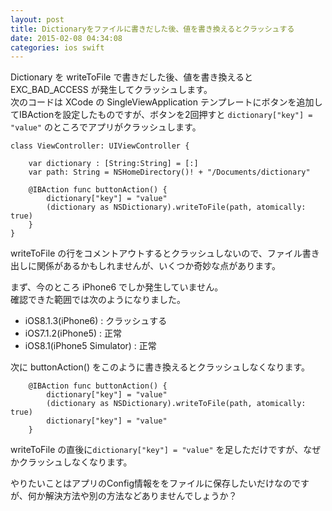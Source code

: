 ```yaml
---
layout: post
title: Dictionaryをファイルに書きだした後、値を書き換えるとクラッシュする
date: 2015-02-08 04:34:08
categories: ios swift
---
```

<p>Dictionary を writeToFile で書きだした後、値を書き換えると EXC_BAD_ACCESS が発生してクラッシュします。<br>
次のコードは XCode の SingleViewApplication テンプレートにボタンを追加してIBActionを設定したものですが、ボタンを2回押すと <code>dictionary["key"] = "value"</code> のところでアプリがクラッシュします。</p>

<pre><code>class ViewController: UIViewController {

    var dictionary : [String:String] = [:]
    var path: String = NSHomeDirectory()! + "/Documents/dictionary"

    @IBAction func buttonAction() {
        dictionary["key"] = "value"
        (dictionary as NSDictionary).writeToFile(path, atomically: true)
    }
}
</code></pre>

<p>writeToFile の行をコメントアウトするとクラッシュしないので、ファイル書き出しに関係があるかもしれませんが、いくつか奇妙な点があります。  </p>

<p>まず、今のところ iPhone6 でしか発生していません。<br>
確認できた範囲では次のようになりました。</p>

<ul>
<li>iOS8.1.3(iPhone6) : クラッシュする</li>
<li>iOS7.1.2(iPhone5) : 正常</li>
<li>iOS8.1(iPhone5 Simulator) : 正常</li>
</ul>

<p>次に buttonAction() をこのように書き換えるとクラッシュしなくなります。</p>

<pre><code>    @IBAction func buttonAction() {
        dictionary["key"] = "value"
        (dictionary as NSDictionary).writeToFile(path, atomically: true)
        dictionary["key"] = "value"
    }
</code></pre>

<p>writeToFile の直後に<code>dictionary["key"] = "value"</code> を足しただけですが、なぜかクラッシュしなくなります。</p>

<p>やりたいことはアプリのConfig情報ををファイルに保存したいだけなのですが、何か解決方法や別の方法などありませんでしょうか？</p>
